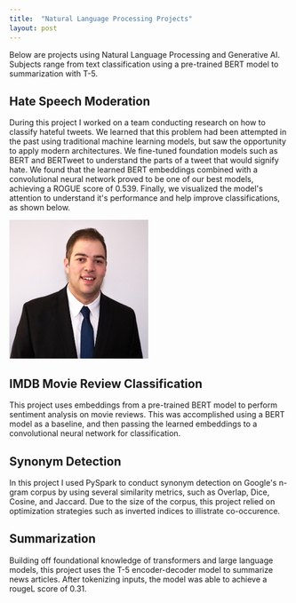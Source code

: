 ```yaml
---
title:  "Natural Language Processing Projects"
layout: post
---
```

Below are projects using Natural Language Processing and Generative AI. Subjects range from text classification using a pre-trained BERT model to summarization with T-5.

## Hate Speech Moderation 
During this project I worked on a team conducting research on how to classify hateful tweets. We learned that this problem had been attempted in the past using traditional machine learning models, but saw the opportunity to apply modern architectures. We fine-tuned foundation models such as BERT and BERTweet to understand the parts of a tweet that would signify hate. We found that the learned BERT embeddings combined with a convolutional neural network proved to be one of our best models, achieving a ROGUE score of 0.539. Finally, we visualized the model's attention to understand it's performance and help improve classifications, as shown below. 

<img src="https://github.com/ZGalante/zgalante.github.io/blob/master/assets/Headshot.jpeg?raw=true" width="250" height="250">

## IMDB Movie Review Classification

This project uses embeddings from a pre-trained BERT model to perform sentiment analysis on movie reviews. This was accomplished using a BERT model as a baseline, and then passing the learned embeddings to a convolutional neural network for classification. 

## Synonym Detection
In this project I used PySpark to conduct synonym detection on Google's n-gram corpus by using several similarity metrics, such as Overlap, Dice, Cosine, and Jaccard. Due to the size of the corpus, this project relied on optimization strategies such as inverted indices to illistrate co-occurence. 

## Summarization 

Building off foundational knowledge of transformers and large language models, this project uses the T-5 encoder-decoder model to summarize news articles. After tokenizing inputs, the model was able to achieve a rougeL score of 0.31. 

